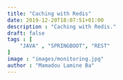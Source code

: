 ```yaml
---
title: "Caching with Redis"
date: 2019-12-20T18:07:51+01:00
description : "Caching with Redis."
draft: false
tags : [
    "JAVA" , "SPRINGBOOT", "REST"
]
image : "images/monitoring.jpg"
author : "Mamadou Lamine Ba"
---
```


